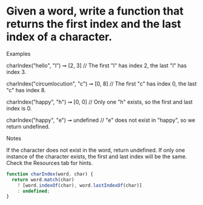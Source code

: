 # Given a word, write a function that returns the first index and the last index of a character.

Examples

charIndex("hello", "l") ➞ [2, 3]
// The first "l" has index 2, the last "l" has index 3.

charIndex("circumlocution", "c") ➞ [0, 8]
// The first "c" has index 0, the last "c" has index 8.

charIndex("happy", "h") ➞ [0, 0]
// Only one "h" exists, so the first and last index is 0.

charIndex("happy", "e") ➞ undefined
// "e" does not exist in "happy", so we return undefined.

Notes

If the character does not exist in the word, return undefined.
If only one instance of the character exists, the first and last index will be the same.
Check the Resources tab for hints.

```javascript
function charIndex(word, char) {
  return word.match(char)
    ? [word.indexOf(char), word.lastIndexOf(char)]
    : undefined;
}
```
